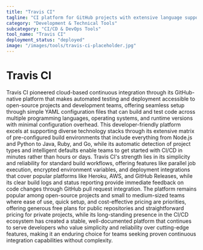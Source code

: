 ```yaml
---
title: "Travis CI"
tagline: "CI platform for GitHub projects with extensive language support and simple configuration"
category: "Development & Technical Tools"
subcategory: "CI/CD & DevOps Tools"
tool_name: "Travis CI"
deployment_status: "deployed"
image: "/images/tools/travis-ci-placeholder.jpg"
---
```


# Travis CI

Travis CI pioneered cloud-based continuous integration through its GitHub-native platform that makes automated testing and deployment accessible to open-source projects and development teams, offering seamless setup through simple YAML configuration files that can build and test code across multiple programming languages, operating systems, and runtime versions with minimal configuration overhead. This developer-friendly platform excels at supporting diverse technology stacks through its extensive matrix of pre-configured build environments that include everything from Node.js and Python to Java, Ruby, and Go, while its automatic detection of project types and intelligent defaults enable teams to get started with CI/CD in minutes rather than hours or days. Travis CI's strength lies in its simplicity and reliability for standard build workflows, offering features like parallel job execution, encrypted environment variables, and deployment integrations that cover popular platforms like Heroku, AWS, and GitHub Releases, while its clear build logs and status reporting provide immediate feedback on code changes through GitHub pull request integration. The platform remains popular among open-source projects and small to medium-sized teams where ease of use, quick setup, and cost-effective pricing are priorities, offering generous free plans for public repositories and straightforward pricing for private projects, while its long-standing presence in the CI/CD ecosystem has created a stable, well-documented platform that continues to serve developers who value simplicity and reliability over cutting-edge features, making it an enduring choice for teams seeking proven continuous integration capabilities without complexity.